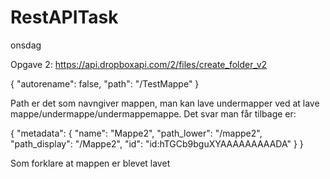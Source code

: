 # RestAPITask
onsdag

Opgave 2:
https://api.dropboxapi.com/2/files/create_folder_v2

{
    "autorename": false,
    "path": "/TestMappe"
}

Path er det som navngiver mappen, man kan lave undermapper ved at lave mappe/undermappe/undermappemappe.
Det svar man får tilbage er:

{
    "metadata": {
        "name": "Mappe2",
        "path_lower": "/mappe2",
        "path_display": "/Mappe2",
        "id": "id:hTGCb9bguXYAAAAAAAAADA"
    }
}

Som forklare at mappen er blevet lavet
